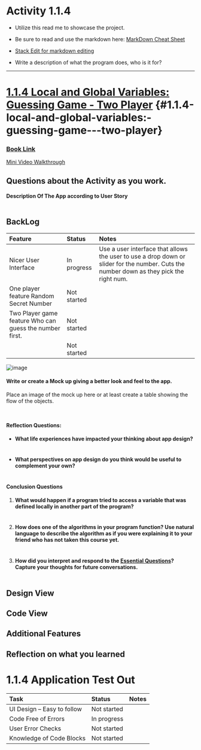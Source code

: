 # Activity 1.1.4


* Utilize this read me to showcase the project.
* Be sure to read and use the markdown here:
[MarkDown Cheat Sheet](https://github.com/adam-p/markdown-here/wiki/Markdown-Cheatsheet)
* [Stack Edit for markdown editing](https://stackedit.io)

* Write a description of what the program does, who is it for?
---



# [1.1.4 **Local and Global Variables: Guessing Game \- Two Player**](#1.1.4-local-and-global-variables:-guessing-game---two-player) {#1.1.4-local-and-global-variables:-guessing-game---two-player}

### [Book Link](https://pltw.read.inkling.com/a/b/71ce293152cf4873b7395f3d59c64a57/p/34fcafaa509d40dcae30604ef2033cdc)

[Mini Video Walkthrough](https://youtu.be/V8kDifisQqY)

## Questions about the Activity as you work. 

#### Description Of The App according to User Story

```

```

## BackLog

| Feature | Status | Notes |
| :---- | :---- | :---- |
| Nicer User Interface | In progress | Use a user interface that allows the user to use a drop down or slider for the number. Cuts the number down as they pick the right num. |
| One player feature Random Secret Number | Not started |  |
| Two Player game feature Who can guess the number first. | Not started |  |
|  | Not started |  |

![image](https://github.com/user-attachments/assets/3770273b-1c5f-4e9f-b3d1-d7c51921bd46)

#### Write or create a Mock up giving a better look and feel to the app.
Place an image of the mock up here or at least create a table showing the flow of the objects.
```


```

#### **Reflection Questions:** 

* #### What life experiences have impacted your thinking about app design?


```

```


* #### What perspectives on app design do you think would be useful to complement your own?

  	

```

```

  

#### **Conclusion Questions**

1. #### What would happen if a program tried to access a variable that was defined locally in another part of the program?

   

```

```

   

2. #### How does one of the algorithms in your program function? Use natural language to describe the algorithm as if you were explaining it to your friend who has not taken this course yet.

   

```

```

   

3. #### How did you interpret and respond to the [Essential Questions](https://pltw.read.inkling.com/a/b/71ce293152cf4873b7395f3d59c64a57/p/34fcafaa509d40dcae30604ef2033cdc#acfcb056c84f47f9ba8d010a474826de)? Capture your thoughts for future conversations.

#### 	

```

```

## Design View

## Code View

## Additional Features

## 

## Reflection on what you learned

## 

# 1.1.4 Application Test Out

| Task | Status | Notes |
| :---- | :---- | :---- |
| UI Design – Easy to follow | Not started |  |
| Code Free of Errors | In progress |  |
| User Error Checks | Not started |  |
| Knowledge of Code Blocks | Not started |  |

